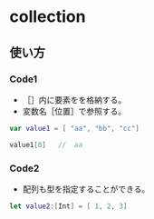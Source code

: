 # collection

## 使い方

### Code1

- ［］内に要素をを格納する。
- 変数名［位置］で参照する。

```swift
var value1 = [ "aa", "bb", "cc"]

value1[0]   //  aa
```

### Code2

- 配列も型を指定することができる。

```swift
let value2:[Int] = [ 1, 2, 3]
```
